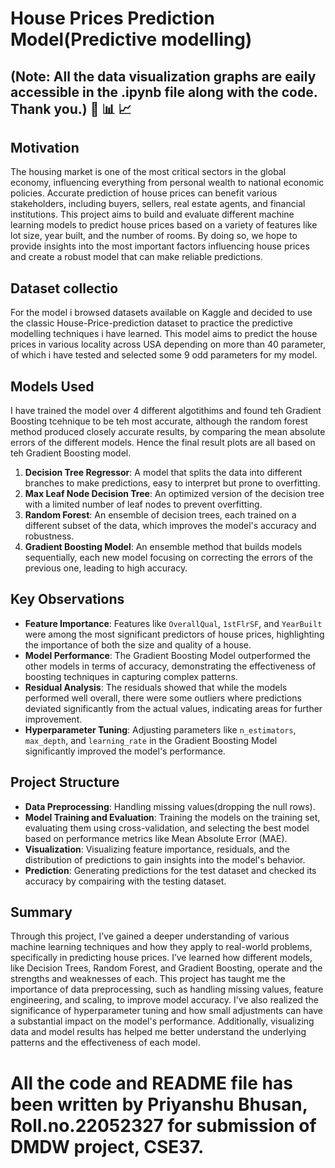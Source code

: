 # House Prices Prediction Model(Predictive modelling)

## (Note: All the data visualization graphs are eaily accessible in the .ipynb file along with the code. Thank you.)  🏁 📊 📈 



## Motivation

The housing market is one of the most critical sectors in the global economy, influencing everything from personal wealth to national economic policies. Accurate prediction of house prices can benefit various stakeholders, including buyers, sellers, real estate agents, and financial institutions. This project aims to build and evaluate different machine learning models to predict house prices based on a variety of features like lot size, year built, and the number of rooms. By doing so, we hope to provide insights into the most important factors influencing house prices and create a robust model that can make reliable predictions.

## Dataset collectio

For the model i browsed datasets available on Kaggle and decided to use the classic House-Price-prediction dataset to practice the predictive modelling techniques i have learned. This model aims to predict the house prices in various locality across USA depending on more than 40 parameter, of which i have tested and selected some 9 odd parameters for my model. 

## Models Used
I have trained the model over 4 different algotithims and found teh Gradient Boosting tcehnique to be teh most accurate, although the random forest method produced closely accurate results, by comparing the mean absolute errors of the different models. Hence the final result plots are all based on teh Gradient Boosting model.

1. **Decision Tree Regressor**: A model that splits the data into different branches to make predictions, easy to interpret but prone to overfitting.
2. **Max Leaf Node Decision Tree**: An optimized version of the decision tree with a limited number of leaf nodes to prevent overfitting.
3. **Random Forest**: An ensemble of decision trees, each trained on a different subset of the data, which improves the model's accuracy and robustness.
4. **Gradient Boosting Model**: An ensemble method that builds models sequentially, each new model focusing on correcting the errors of the previous one, leading to high accuracy.

## Key Observations

- **Feature Importance**: Features like `OverallQual`, `1stFlrSF`, and `YearBuilt` were among the most significant predictors of house prices, highlighting the importance of both the size and quality of a house.
- **Model Performance**: The Gradient Boosting Model outperformed the other models in terms of accuracy, demonstrating the effectiveness of boosting techniques in capturing complex patterns.
- **Residual Analysis**: The residuals showed that while the models performed well overall, there were some outliers where predictions deviated significantly from the actual values, indicating areas for further improvement.
- **Hyperparameter Tuning**: Adjusting parameters like `n_estimators`, `max_depth`, and `learning_rate` in the Gradient Boosting Model significantly improved the model's performance.

## Project Structure

- **Data Preprocessing**: Handling missing values(dropping the null rows).
- **Model Training and Evaluation**: Training the models on the training set, evaluating them using cross-validation, and selecting the best model based on performance metrics like Mean Absolute Error (MAE).
- **Visualization**: Visualizing feature importance, residuals, and the distribution of predictions to gain insights into the model's behavior.
- **Prediction**: Generating predictions for the test dataset and checked its accuracy by compairing with the testing dataset.





## Summary

Through this project, I’ve gained a deeper understanding of various machine learning techniques and how they apply to real-world problems, specifically in predicting house prices. I’ve learned how different models, like Decision Trees, Random Forest, and Gradient Boosting, operate and the strengths and weaknesses of each. This project has taught me the importance of data preprocessing, such as handling missing values, feature engineering, and scaling, to improve model accuracy. I've also realized the significance of hyperparameter tuning and how small adjustments can have a substantial impact on the model's performance. Additionally, visualizing data and model results has helped me better understand the underlying patterns and the effectiveness of each model.








# All the code and README file has been written by Priyanshu Bhusan, Roll.no.22052327 for submission of DMDW project, CSE37.

